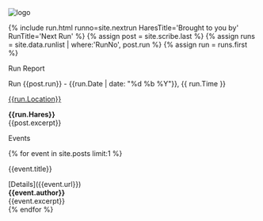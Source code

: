 <img src="{{ '/assets/img/NH4_Front_Page.jpg' | prepend: site.baseurl }}" id="about-img" alt="logo">

{% include run.html runno=site.nextrun HaresTitle='Brought to you by' RunTitle='Next Run' %}
{% assign post = site.scribe.last %}
{% assign runs = site.data.runlist | where:'RunNo', post.run %}
{% assign run = runs.first %}
<div class="h2">
     <p class="page-title__text">Run Report</p>
     <p class="page-title__subtext">Run {{post.run}} - {{run.Date | date: "%d %b %Y"}}, {{ run.Time }}</p>
</div>

[{{run.Location}}]({{post.url}})
<div class="page-title__subtext"><strong>{{run.Hares}}</strong></div>
<div>{{post.excerpt}}</div>

<div class="h2"><p class="page-title__text">Events</p></div>

{% for event in site.posts limit:1 %}
<div class="h2">
     <p class="page-title__subtext">{{event.title}}</p>
</div>
[Details]({{event.url}})
<div class="page-title__subtext"><strong>{{event.author}}</strong></div>
<div>{{event.excerpt}}</div>
{% endfor %} 